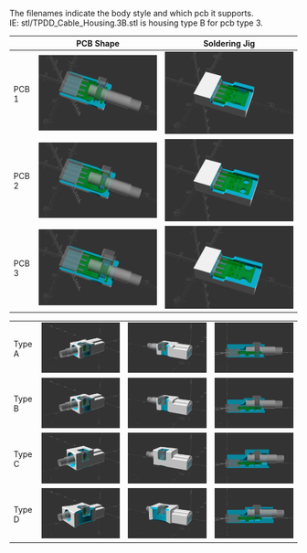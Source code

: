 
The filenames indicate the body style and which pcb it supports.  
IE: stl/TPDD_Cable_Housing.3B.stl is housing type B for pcb type 3.

| | PCB Shape | Soldering Jig |
| --- | --- | --- |
| PCB 1 | ![](out/TPDD_Cable_Housing.1A.Z.png) | ![](out/TPDD_Cable_Housing.1JIG.png) |
| PCB 2 | ![](out/TPDD_Cable_Housing.2A.Z.png) | ![](out/TPDD_Cable_Housing.2JIG.png) |
| PCB 3 | ![](out/TPDD_Cable_Housing.3A.Z.png) | ![](out/TPDD_Cable_Housing.3JIG.png) |


| | | | |
| --- | --- | --- | --- |
| Type A | ![](out/TPDD_Cable_Housing.3A.1.png) | ![](out/TPDD_Cable_Housing.3A.2.png) | ![](out/TPDD_Cable_Housing.3A.X.png) |
| Type B | ![](out/TPDD_Cable_Housing.3B.1.png) | ![](out/TPDD_Cable_Housing.3B.2.png) | ![](out/TPDD_Cable_Housing.3B.X.png) |
| Type C | ![](out/TPDD_Cable_Housing.3C.1.png) | ![](out/TPDD_Cable_Housing.3C.2.png) | ![](out/TPDD_Cable_Housing.3C.X.png) |
| Type D | ![](out/TPDD_Cable_Housing.3D.1.png) | ![](out/TPDD_Cable_Housing.3D.2.png) | ![](out/TPDD_Cable_Housing.3D.X.png) |
